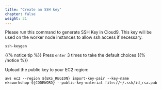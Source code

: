 ```yaml
---
title: "Create an SSH key"
chapter: false
weight: 31
---
```



Please run this command to generate SSH Key in Cloud9. This key will be used on the worker node instances to allow ssh access if necessary.

```
ssh-keygen
```

{{% notice tip %}}
Press `enter` 3 times to take the default choices
{{% /notice %}}

Upload the public key to your EC2 region:

```
aws ec2 --region ${EKS_REGION} import-key-pair --key-name eksworkshop-${CODEWORD} --public-key-material file://~/.ssh/id_rsa.pub
```
